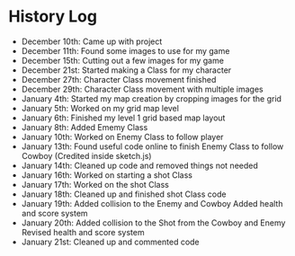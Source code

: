 # History Log

- December 10th: Came up with project
- December 11th: Found some images to use for my game
- December 15th: Cutting out a few images for my game
- December 21st: Started making a Class for my character
- December 27th: Character Class movement finished
- December 29th: Character Class movement with multiple images
- January 4th: Started my map creation by cropping images for the grid
- January 5th: Worked on my grid map level
- January 6th: Finished my level 1 grid based map layout
- January 8th: Added Ememy Class
- January 10th: Worked on Enemy Class to follow player
- January 13th: Found useful code online to finish Enemy Class to follow Cowboy (Credited inside sketch.js)
- January 14th: Cleaned up code and removed things not needed
- January 16th: Worked on starting a shot Class
- January 17th: Worked on the shot Class
- January 18th: Cleaned up and finished shot Class code
- January 19th: Added collision to the Enemy and Cowboy
	Added health and score system
- January 20th: Added collision to the Shot from the Cowboy and Enemy
	Revised health and score system
- January 21st: Cleaned up and commented code

